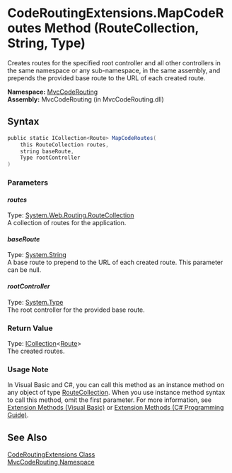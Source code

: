 CodeRoutingExtensions.MapCodeRoutes Method (RouteCollection, String, Type)
==========================================================================
Creates routes for the specified root controller and all other controllers in the same namespace or any sub-namespace, in the same assembly, and prepends the provided base route to the URL of each created route.

**Namespace:** [MvcCodeRouting][1]  
**Assembly:** MvcCodeRouting (in MvcCodeRouting.dll)

Syntax
------

```csharp
public static ICollection<Route> MapCodeRoutes(
	this RouteCollection routes,
	string baseRoute,
	Type rootController
)
```

### Parameters

#### *routes*
Type: [System.Web.Routing.RouteCollection][2]  
A collection of routes for the application.

#### *baseRoute*
Type: [System.String][3]  
A base route to prepend to the URL of each created route. This parameter can be null.

#### *rootController*
Type: [System.Type][4]  
The root controller for the provided base route.

### Return Value
Type: [ICollection][5]&lt;[Route][6]>  
The created routes.
### Usage Note
In Visual Basic and C#, you can call this method as an instance method on any object of type [RouteCollection][2]. When you use instance method syntax to call this method, omit the first parameter. For more information, see [Extension Methods (Visual Basic)][7] or [Extension Methods (C# Programming Guide)][8].

See Also
--------
[CodeRoutingExtensions Class][9]  
[MvcCodeRouting Namespace][1]  

[1]: ../README.md
[2]: http://msdn.microsoft.com/en-us/library/cc680101
[3]: http://msdn.microsoft.com/en-us/library/s1wwdcbf
[4]: http://msdn.microsoft.com/en-us/library/42892f65
[5]: http://msdn.microsoft.com/en-us/library/92t2ye13
[6]: http://msdn.microsoft.com/en-us/library/cc680015
[7]: http://msdn.microsoft.com/en-us/library/bb384936.aspx
[8]: http://msdn.microsoft.com/en-us/library/bb383977.aspx
[9]: README.md